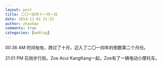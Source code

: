 ```yaml
---
layout: post
title: 二〇一四年十一月一日
date: 2014-11-01 21:22
author: zhaohao
comments: true
categories: [weblog]
---
```

00:36 AM 时间匆匆，跨过了十月，迈入了二〇一四年的倒数第二个月份。

21:01 PM 石岗步行街。Zoe Acui KangKang一起。Zoe有了一辆电动小摩托车。
